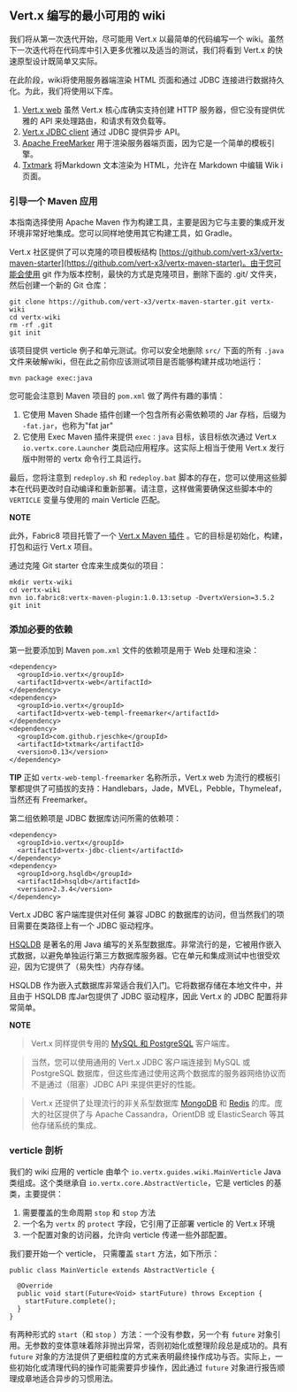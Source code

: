 ## Vert.x 编写的最小可用的 wiki

我们将从第一次迭代开始，尽可能用 Vert.x 以最简单的代码编写一个 wiki。虽然下一次迭代将在代码库中引入更多优雅以及适当的测试，我们将看到 Vert.x 的快速原型设计既简单又实际。

在此阶段，wiki将使用服务器端渲染 HTML 页面和通过 JDBC 连接进行数据持久化。为此，我们将使用以下库。

1. [Vert.x web](http://vertx.io/docs/vertx-web/java/ "Vert.x web") 虽然 Vert.x 核心库确实支持创建 HTTP 服务器，但它没有提供优雅的 API 来处理路由，和请求有效负载等。
2. [Vert.x JDBC client](http://vertx.io/docs/vertx-jdbc-client/java/ "Vert.x JDBC client") 通过 JDBC 提供异步 API。
3. [Apache FreeMarker](http://freemarker.org/) 用于渲染服务器端页面，因为它是一个简单的模板引擎。
4. [Txtmark](https://github.com/rjeschke/txtmark) 将Markdown 文本渲染为 HTML，允许在 Markdown 中编辑 Wik i页面。

### 引导一个 Maven 应用

本指南选择使用 Apache Maven 作为构建工具，主要是因为它与主要的集成开发环境非常好地集成。您可以同样地使用其它构建工具，如 Gradle。

Vert.x 社区提供了可以克隆的项目模板结构 [https://github.com/vert-x3/vertx-maven-starter](https://github.com/vert-x3/vertx-maven-starter)。由于您可能会使用 git 作为版本控制，最快的方式是克隆项目，删除下面的 .git/ 文件夹，然后创建一个新的 Git 仓库：

    git clone https://github.com/vert-x3/vertx-maven-starter.git vertx-wiki
	cd vertx-wiki
	rm -rf .git
	git init


该项目提供 verticle 例子和单元测试。你可以安全地删除 `src/` 下面的所有 `.java` 文件来破解wiki，但在此之前你应该测试项目是否能够构建并成功地运行：

	mvn package exec:java

您可能会注意到 Maven 项目的 `pom.xml` 做了两件有趣的事情：
1. 它使用 Maven Shade 插件创建一个包含所有必需依赖项的 Jar 存档，后缀为 `-fat.jar`，也称为"fat jar"
2. 它使用 Exec Maven 插件来提供 `exec：java` 目标，该目标依次通过 Vert.x `io.vertx.core.Launcher` 类启动应用程序。这实际上相当于使用 Vert.x 发行版中附带的 vertx 命令行工具运行。

最后，您将注意到 `redeploy.sh` 和 `redeploy.bat` 脚本的存在，您可以使用这些脚本在代码更改时自动编译和重新部署。请注意，这样做需要确保这些脚本中的 `VERTICLE` 变量与使用的 main Verticle 匹配。

**NOTE**

此外，Fabric8 项目托管了一个 [Vert.x Maven 插件](href="https://vmp.fabric8.io/) 。它的目标是初始化，构建，打包和运行 Vert.x 项目。

通过克隆 Git starter 仓库来生成类似的项目：

	mkdir vertx-wiki
	cd vertx-wiki
	mvn io.fabric8:vertx-maven-plugin:1.0.13:setup -DvertxVersion=3.5.2
	git init

### 添加必要的依赖

第一批要添加到 Maven `pom.xml` 文件的依赖项是用于 Web 处理和渲染：

	<dependency>
	  <groupId>io.vertx</groupId>
      <artifactId>vertx-web</artifactId>
	</dependency>
	<dependency>
      <groupId>io.vertx</groupId>
      <artifactId>vertx-web-templ-freemarker</artifactId>
	</dependency>
	<dependency>
	  <groupId>com.github.rjeschke</groupId>
	  <artifactId>txtmark</artifactId>
	  <version>0.13</version>
	</dependency>

**TIP**
正如 `vertx-web-templ-freemarker` 名称所示，Vert.x web 为流行的模板引擎都提供了可插拔的支持：Handlebars，Jade，MVEL，Pebble，Thymeleaf，当然还有 Freemarker。

第二组依赖项是 JDBC 数据库访问所需的依赖项：

	<dependency>
      <groupId>io.vertx</groupId>
	  <artifactId>vertx-jdbc-client</artifactId>
	</dependency>
	<dependency>
	  <groupId>org.hsqldb</groupId>
	  <artifactId>hsqldb</artifactId>
	  <version>2.3.4</version>
	</dependency>

Vert.x JDBC 客户端库提供对任何 兼容 JDBC 的数据库的访问，但当然我们的项目需要在类路径上有一个 JDBC 驱动程序。

[HSQLDB]() 是著名的用 Java 编写的关系型数据库。非常流行的是，它被用作嵌入式数据，以避免单独运行第三方数据库服务器。它在单元和集成测试中也很受欢迎，因为它提供了（易失性）内存存储。

HSQLDB 作为嵌入式数据库非常适合我们入门。它将数据存储在本地文件中，并且由于 HSQLDB 库Jar包提供了 JDBC 驱动程序，因此 Vert.x  的 JDBC 配置将非常简单。

**NOTE**
> Vert.x 同样提供专用的 [MySQL 和 PostgreSQL]("http://vertx.io/docs/vertx-mysql-postgresql-client/java/") 客户端库。

> 当然，您可以使用通用的 Vert.x JDBC 客户端连接到 MySQL 或       PostgreSQL 数据库，但这些库通过使用这两个数据库的服务器网络协议而不是通过（阻塞）JDBC API 来提供更好的性能。

>Vert.x 还提供了处理流行的非关系型数据库 [MongoDB](href="http://vertx.io/docs/vertx-mongo-client/java/") 和 [Redis](href="http://vertx.io/docs/vertx-redis-client/java/") 的库。庞大的社区提供了与 Apache Cassandra，OrientDB 或 ElasticSearch 等其他存储系统的集成。

### verticle 剖析

我们的 wiki 应用的 verticle 由单个 `io.vertx.guides.wiki.MainVerticle` Java类组成。这个类继承自 `io.vertx.core.AbstractVerticle`，它是 verticles 的基类，主要提供：

1. 需要覆盖的生命周期 `stop` 和 `stop` 方法
2. 一个名为 `vertx` 的 `protect` 字段，它引用了正部署 verticle 的 Vert.x 环境
3. 一个配置对象的访问器，允许向 verticle 传递一些外部配置。

我们要开始一个 verticle， 只需覆盖 `start` 方法，如下所示：

	public class MainVerticle extends AbstractVerticle {

	  @Override
	  public void start(Future<Void> startFuture) throws Exception {
	    startFuture.complete();
	  }
	}

有两种形式的 `start`（和 `stop` ）方法：一个没有参数，另一个有 `future` 对象引用。无参数的变体意味着除非抛出异常，否则初始化或整理阶段总是成功的。具有 `future` 对象的方法提供了更细粒度的方式来表明最终操作成功与否。实际上，一些初始化或清理代码的操作可能需要异步操作，因此通过 `future` 对象进行报告顺理成章地适合异步的习惯用法。